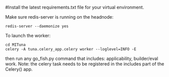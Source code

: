 #Install the latest requirements.txt file for your virtual environment.

Make sure redis-server is running on the headnode:
```
redis-server --daemonize yes
```

To launch the worker:
```
cd MITuna
celery -A tuna.celery_app.celery worker --loglevel=INFO -E
```
then run any go_fish.py command that includes: applicability, builder/eval work.
Note: the celery task needs to be registered in the includes part of the Celery() app. 
